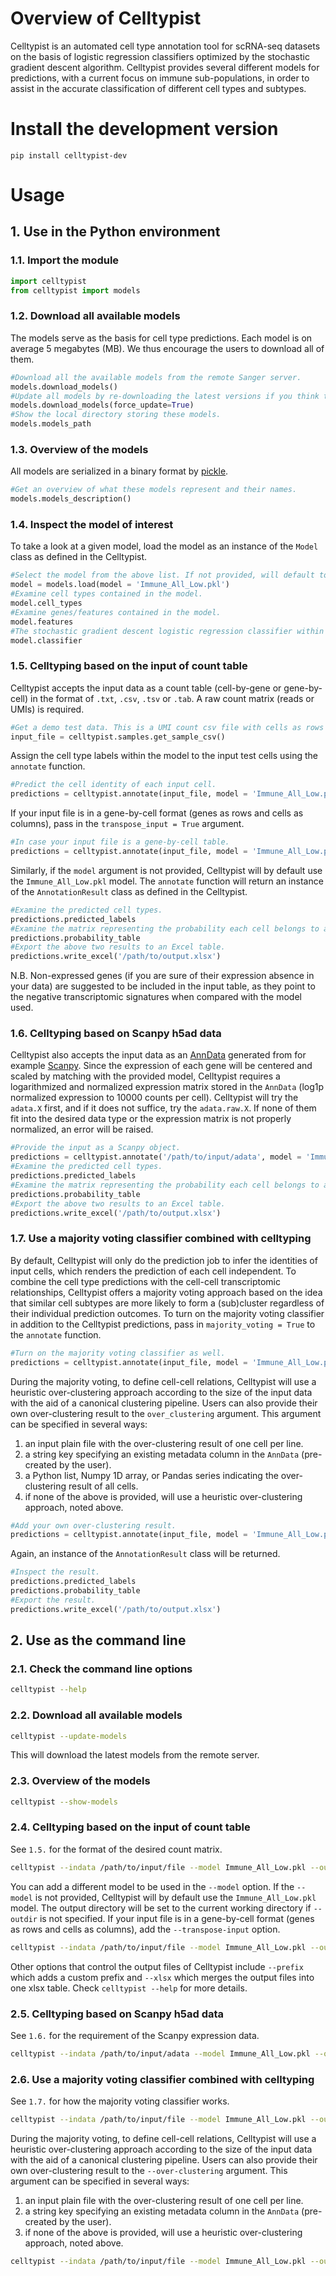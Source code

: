 # Overview of Celltypist
Celltypist is an automated cell type annotation tool for scRNA-seq datasets on the basis of logistic regression classifiers optimized by the stochastic gradient descent algorithm. Celltypist provides several different models for predictions, with a current focus on immune sub-populations, in order to assist in the accurate classification of different cell types and subtypes.

# Install the development version
```console
pip install celltypist-dev
```

# Usage

## 1. Use in the Python environment

### 1.1. Import the module
```python
import celltypist
from celltypist import models
```

### 1.2. Download all available models
The models serve as the basis for cell type predictions. Each model is on average 5 megabytes (MB). We thus encourage the users to download all of them.
```python
#Download all the available models from the remote Sanger server.
models.download_models()
#Update all models by re-downloading the latest versions if you think they may be outdated.
models.download_models(force_update=True)
#Show the local directory storing these models.
models.models_path
```

### 1.3. Overview of the models
All models are serialized in a binary format by [pickle](https://docs.python.org/3/library/pickle.html).
```python
#Get an overview of what these models represent and their names.
models.models_description()
```

### 1.4. Inspect the model of interest
To take a look at a given model, load the model as an instance of the `Model` class as defined in the Celltypist.
```python
#Select the model from the above list. If not provided, will default to `Immune_All_Low.pkl`.
model = models.load(model = 'Immune_All_Low.pkl')
#Examine cell types contained in the model.
model.cell_types
#Examine genes/features contained in the model.
model.features
#The stochastic gradient descent logistic regression classifier within the model.
model.classifier
```

### 1.5. Celltyping based on the input of count table 
Celltypist accepts the input data as a count table (cell-by-gene or gene-by-cell) in the format of `.txt`, `.csv`, `.tsv` or `.tab`. A raw count matrix (reads or UMIs) is required.
```python
#Get a demo test data. This is a UMI count csv file with cells as rows and genes as columns.
input_file = celltypist.samples.get_sample_csv()
```
Assign the cell type labels within the model to the input test cells using the `annotate` function.
```python
#Predict the cell identity of each input cell.
predictions = celltypist.annotate(input_file, model = 'Immune_All_Low.pkl')
```
If your input file is in a gene-by-cell format (genes as rows and cells as columns), pass in the `transpose_input = True` argument.
```python
#In case your input file is a gene-by-cell table.
predictions = celltypist.annotate(input_file, model = 'Immune_All_Low.pkl', transpose_input = True)
```
Similarly, if the `model` argument is not provided, Celltypist will by default use the `Immune_All_Low.pkl` model.
The `annotate` function will return an instance of the `AnnotationResult` class as defined in the Celltypist.
```python
#Examine the predicted cell types.
predictions.predicted_labels
#Examine the matrix representing the probability each cell belongs to a given cell type.
predictions.probability_table
#Export the above two results to an Excel table.
predictions.write_excel('/path/to/output.xlsx')
```
N.B. Non-expressed genes (if you are sure of their expression absence in your data) are suggested to be included in the input table, as they point to the negative transcriptomic signatures when compared with the model used.

### 1.6. Celltyping based on Scanpy h5ad data
Celltypist also accepts the input data as an [AnnData](https://anndata.readthedocs.io/en/latest/) generated from for example [Scanpy](https://scanpy.readthedocs.io/en/stable/).
Since the expression of each gene will be centered and scaled by matching with the provided model, Celltypist requires a logarithmized and normalized expression matrix stored in the `AnnData` (log1p normalized expression to 10000 counts per cell). Celltypist will try the `adata.X` first, and if it does not suffice, try the `adata.raw.X`. If none of them fit into the desired data type or the expression matrix is not properly normalized, an error will be raised.
```python
#Provide the input as a Scanpy object.
predictions = celltypist.annotate('/path/to/input/adata', model = 'Immune_All_Low.pkl')
#Examine the predicted cell types.
predictions.predicted_labels
#Examine the matrix representing the probability each cell belongs to a given cell type.
predictions.probability_table
#Export the above two results to an Excel table.
predictions.write_excel('/path/to/output.xlsx')
```

### 1.7. Use a majority voting classifier combined with celltyping 
By default, Celltypist will only do the prediction job to infer the identities of input cells, which renders the prediction of each cell independent. To combine the cell type predictions with the cell-cell transcriptomic relationships, Celltypist offers a majority voting approach based on the idea that similar cell subtypes are more likely to form a (sub)cluster regardless of their individual prediction outcomes.
To turn on the majority voting classifier in addition to the Celltypist predictions, pass in `majority_voting = True` to the `annotate` function.
```python
#Turn on the majority voting classifier as well.
predictions = celltypist.annotate(input_file, model = 'Immune_All_Low.pkl', majority_voting = True)
```
During the majority voting, to define cell-cell relations, Celltypist will use a heuristic over-clustering approach according to the size of the input data with the aid of a canonical clustering pipeline. Users can also provide their own over-clustering result to the `over_clustering` argument. This argument can be specified in several ways:
   1) an input plain file with the over-clustering result of one cell per line.
   2) a string key specifying an existing metadata column in the `AnnData` (pre-created by the user).
   3) a Python list, Numpy 1D array, or Pandas series indicating the over-clustering result of all cells.
   4) if none of the above is provided, will use a heuristic over-clustering approach, noted above.
```python
#Add your own over-clustering result.
predictions = celltypist.annotate(input_file, model = 'Immune_All_Low.pkl', majority_voting = True, over_clustering = '/path/to/over_clustering/file')
```
Again, an instance of the `AnnotationResult` class will be returned.
```python
#Inspect the result.
predictions.predicted_labels
predictions.probability_table
#Export the result.
predictions.write_excel('/path/to/output.xlsx')
```

## 2. Use as the command line

### 2.1. Check the command line options
```bash
celltypist --help
```

### 2.2. Download all available models
```bash
celltypist --update-models
```
This will download the latest models from the remote server.

### 2.3. Overview of the models
```bash
celltypist --show-models
```

### 2.4. Celltyping based on the input of count table
See `1.5.` for the format of the desired count matrix.
```bash
celltypist --indata /path/to/input/file --model Immune_All_Low.pkl --outdir /path/to/outdir
```
You can add a different model to be used in the `--model` option. If the `--model` is not provided, Celltypist will by default use the `Immune_All_Low.pkl` model. The output directory will be set to the current working directory if `--outdir` is not specified.
If your input file is in a gene-by-cell format (genes as rows and cells as columns), add the `--transpose-input` option.
```bash
celltypist --indata /path/to/input/file --model Immune_All_Low.pkl --outdir /path/to/outdir --transpose-input
```
Other options that control the output files of Celltypist include `--prefix` which adds a custom prefix and `--xlsx` which merges the output files into one xlsx table. Check `celltypist --help` for more details.

### 2.5. Celltyping based on Scanpy h5ad data
See `1.6.` for the requirement of the Scanpy expression data.
```bash
celltypist --indata /path/to/input/adata --model Immune_All_Low.pkl --outdir /path/to/outdir
```

### 2.6. Use a majority voting classifier combined with celltyping
See `1.7.` for how the majority voting classifier works.
```bash
celltypist --indata /path/to/input/file --model Immune_All_Low.pkl --outdir /path/to/outdir --majority-voting
```
During the majority voting, to define cell-cell relations, Celltypist will use a heuristic over-clustering approach according to the size of the input data with the aid of a canonical clustering pipeline. Users can also provide their own over-clustering result to the `--over-clustering` argument. This argument can be specified in several ways:
   1) an input plain file with the over-clustering result of one cell per line.
   2) a string key specifying an existing metadata column in the `AnnData` (pre-created by the user).
   3) if none of the above is provided, will use a heuristic over-clustering approach, noted above.
```bash
celltypist --indata /path/to/input/file --model Immune_All_Low.pkl --outdir /path/to/outdir --majority-voting --over-clustering /path/to/over_clustering/file
```
